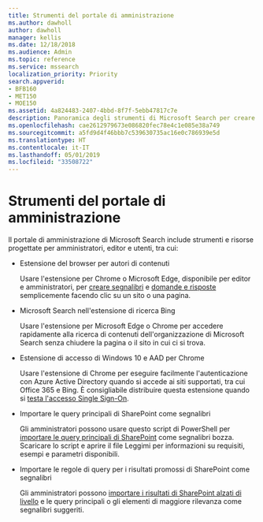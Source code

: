 ```yaml
---
title: Strumenti del portale di amministrazione
ms.author: dawholl
author: dawholl
manager: kellis
ms.date: 12/18/2018
ms.audience: Admin
ms.topic: reference
ms.service: mssearch
localization_priority: Priority
search.appverid:
- BFB160
- MET150
- MOE150
ms.assetid: 4a824483-2407-4bbd-8f7f-5ebb47817c7e
description: Panoramica degli strumenti di Microsoft Search per creare e importare risultati, accedere automaticamente e cercare ovunque
ms.openlocfilehash: cae2612979673e086820fec78e4c1e085e38a749
ms.sourcegitcommit: a5fd9d4f46bbb7c539630735ac16e0c786939e5d
ms.translationtype: HT
ms.contentlocale: it-IT
ms.lasthandoff: 05/01/2019
ms.locfileid: "33508722"
---
```

# <a name="admin-portal-tools"></a>Strumenti del portale di amministrazione

Il portale di amministrazione di Microsoft Search include strumenti e risorse progettate per amministratori, editor e utenti, tra cui:
  
- Estensione del browser per autori di contenuti
    
    Usare l'estensione per Chrome o Microsoft Edge, disponibile per editor e amministratori, per [creare segnalibri](create-bookmarks.md) e [domande e risposte](create-qas.md) semplicemente facendo clic su un sito o una pagina. 
    
- Microsoft Search nell'estensione di ricerca Bing
    
    Usare l'estensione per Microsoft Edge o Chrome per accedere rapidamente alla ricerca di contenuti dell'organizzazione di Microsoft Search senza chiudere la pagina o il sito in cui ci si trova.
    
- Estensione di accesso di Windows 10 e AAD per Chrome
    
    Usare l'estensione di Chrome per eseguire facilmente l'autenticazione con Azure Active Directory quando si accede ai siti supportati, tra cui Office 365 e Bing. È consigliabile distribuire questa estensione quando si [testa l'accesso Single Sign-On](test-single-sign-on.md).
    
- Importare le query principali di SharePoint come segnalibri
    
    Gli amministratori possono usare questo script di PowerShell per [importare le query principali di SharePoint](import-sharepoint-promoted-results-and-top-queries.md) come segnalibri bozza. Scaricare lo script e aprire il file Leggimi per informazioni su requisiti, esempi e parametri disponibili. 
    
- Importare le regole di query per i risultati promossi di SharePoint come segnalibri
    
    Gli amministratori possono [importare i risultati di SharePoint alzati di livello](import-sharepoint-promoted-results-and-top-queries.md) e le query principali o gli elementi di maggiore rilevanza come segnalibri suggeriti. 

  

